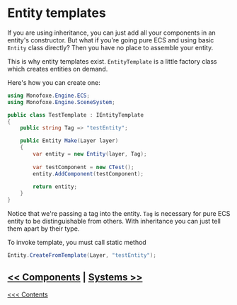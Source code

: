 # Entity templates

If you are using inheritance, you can just add all your components in an entity's constructor. But what if you're going pure ECS and using basic `Entity` class directly? Then you have no place to assemble your entity.

This is why entity templates exist. `EntityTemplate` is a little factory class which creates entities on demand.

Here's how you can create one:

```C#
using Monofoxe.Engine.ECS;
using Monofoxe.Engine.SceneSystem;

public class TestTemplate : IEntityTemplate
{
	public string Tag => "testEntity";

	public Entity Make(Layer layer)
	{
		var entity = new Entity(layer, Tag);
		
		var testComponent = new CTest();
		entity.AddComponent(testComponent);
		
		return entity;
	}
}
```

Notice that we're passing a tag into the entity. `Tag` is necessary for pure ECS entity to be distinguishable from others. With inheritance you can just tell them apart by their type. 

To invoke template, you must call static method

```C#
Entity.CreateFromTemplate(Layer, "testEntity");
```



## [<< Components](Components.md)	|	[Systems >>](Systems.md)

[<<< Contents](../Contents.md)


